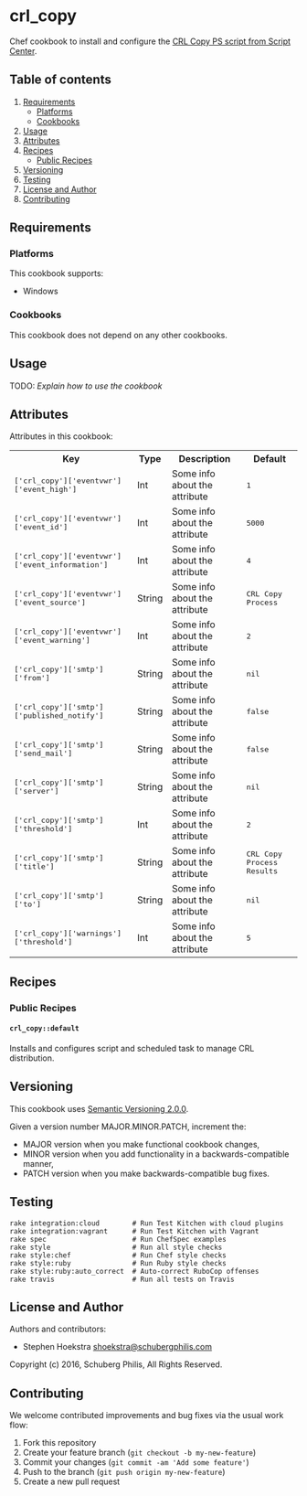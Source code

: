 # crl_copy

Chef cookbook to install and configure the [CRL Copy PS script from Script Center](https://gallery.technet.microsoft.com/scriptcenter/Powershell-CRL-Copy-v3-d8d5ff94).

## Table of contents

1. [Requirements](#requirements)
    * [Platforms](#platforms)
    * [Cookbooks](#cookbooks)
2. [Usage](#usage)
3. [Attributes](#attributes)
4. [Recipes](#recipes)
    * [Public Recipes](#public-recipes)
5. [Versioning](#versioning)
6. [Testing](#testing)
7. [License and Author](#license-and-author)
8. [Contributing](#contributing)

## Requirements

### Platforms

This cookbook supports:

* Windows

### Cookbooks

This cookbook does not depend on any other cookbooks.

## Usage

TODO: *Explain how to use the cookbook*

## Attributes

Attributes in this cookbook:

<table>
  <tr>
    <th>Key</th>
    <th>Type</th>
    <th>Description</th>
    <th>Default</th>
  </tr>
  <tr>
    <td><tt>['crl_copy']['eventvwr']['event_high']</tt></td>
    <td>Int</td>
    <td>Some info about the attribute</td>
    <td><tt>1</tt></td>
  </tr>
  <tr>
    <td><tt>['crl_copy']['eventvwr']['event_id']</tt></td>
    <td>Int</td>
    <td>Some info about the attribute</td>
    <td><tt>5000</tt></td>
  </tr>
  <tr>
    <td><tt>['crl_copy']['eventvwr']['event_information']</tt></td>
    <td>Int</td>
    <td>Some info about the attribute</td>
    <td><tt>4</tt></td>
  </tr>
  <tr>
    <td><tt>['crl_copy']['eventvwr']['event_source']</tt></td>
    <td>String</td>
    <td>Some info about the attribute</td>
    <td><tt>CRL Copy Process</tt></td>
  </tr>
  <tr>
    <td><tt>['crl_copy']['eventvwr']['event_warning']</tt></td>
    <td>Int</td>
    <td>Some info about the attribute</td>
    <td><tt>2</tt></td>
  </tr>
  <tr>
    <td><tt>['crl_copy']['smtp']['from']</tt></td>
    <td>String</td>
    <td>Some info about the attribute</td>
    <td><tt>nil</tt></td>
  </tr>
  <tr>
    <td><tt>['crl_copy']['smtp']['published_notify']</tt></td>
    <td>String</td>
    <td>Some info about the attribute</td>
    <td><tt>false</tt></td>
  </tr>
  <tr>
    <td><tt>['crl_copy']['smtp']['send_mail']</tt></td>
    <td>String</td>
    <td>Some info about the attribute</td>
    <td><tt>false</tt></td>
  </tr>
  <tr>
    <td><tt>['crl_copy']['smtp']['server']</tt></td>
    <td>String</td>
    <td>Some info about the attribute</td>
    <td><tt>nil</tt></td>
  </tr>
  <tr>
    <td><tt>['crl_copy']['smtp']['threshold']</tt></td>
    <td>Int</td>
    <td>Some info about the attribute</td>
    <td><tt>2</tt></td>
  </tr>
  <tr>
    <td><tt>['crl_copy']['smtp']['title']</tt></td>
    <td>String</td>
    <td>Some info about the attribute</td>
    <td><tt>CRL Copy Process Results</tt></td>
  </tr>
  <tr>
    <td><tt>['crl_copy']['smtp']['to']</tt></td>
    <td>String</td>
    <td>Some info about the attribute</td>
    <td><tt>nil</tt></td>
  </tr>
  <tr>
    <td><tt>['crl_copy']['warnings']['threshold']</tt></td>
    <td>Int</td>
    <td>Some info about the attribute</td>
    <td><tt>5</tt></td>
  </tr>
</table>

## Recipes

### Public Recipes

#### `crl_copy::default`

Installs and configures script and scheduled task to manage CRL distribution.

## Versioning

This cookbook uses [Semantic Versioning 2.0.0](http://semver.org/).

Given a version number MAJOR.MINOR.PATCH, increment the:

* MAJOR version when you make functional cookbook changes,
* MINOR version when you add functionality in a backwards-compatible manner,
* PATCH version when you make backwards-compatible bug fixes.

## Testing

    rake integration:cloud        # Run Test Kitchen with cloud plugins
    rake integration:vagrant      # Run Test Kitchen with Vagrant
    rake spec                     # Run ChefSpec examples
    rake style                    # Run all style checks
    rake style:chef               # Run Chef style checks
    rake style:ruby               # Run Ruby style checks
    rake style:ruby:auto_correct  # Auto-correct RuboCop offenses
    rake travis                   # Run all tests on Travis

## License and Author

Authors and contributors:

* Stephen Hoekstra <shoekstra@schubergphilis.com>

Copyright (c) 2016, Schuberg Philis, All Rights Reserved.

## Contributing

We welcome contributed improvements and bug fixes via the usual work flow:

1. Fork this repository
2. Create your feature branch (`git checkout -b my-new-feature`)
3. Commit your changes (`git commit -am 'Add some feature'`)
4. Push to the branch (`git push origin my-new-feature`)
5. Create a new pull request

